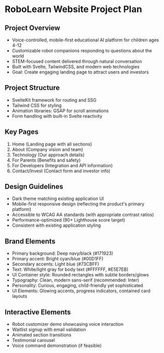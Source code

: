 # RoboLearn Website Project Plan

## Project Overview
- Voice-controlled, mobile-first educational AI platform for children ages 4-12
- Customizable robot companions responding to questions about the world
- STEM-focused content delivered through natural conversation
- Built with Svelte, TailwindCSS, and modern web technologies
- Goal: Create engaging landing page to attract users and investors

## Project Structure
- SvelteKit framework for routing and SSG
- Tailwind CSS for styling
- Animation libraries: GSAP for scroll animations
- Form handling with built-in Svelte reactivity

## Key Pages
1. Home (Landing page with all sections)
2. About (Company vision and team)
3. Technology (Our approach details)
4. For Parents (Benefits and safety)
5. For Developers (Integration and API information)
6. Contact/Invest (Contact form and investor info)

## Design Guidelines
- Dark theme matching existing application UI
- Mobile-first responsive design (reflecting the product's primary platform)
- Accessible to WCAG AA standards (with appropriate contrast ratios)
- Performance-optimized (90+ Lighthouse score target)
- Consistent with existing application styling

## Brand Elements
- Primary background: Deep navy/black (#171923)
- Primary accent: Bright cyan/blue (#00D1FF)
- Secondary accents: Light blue (#73CBFF)
- Text: White/light gray for body text (#FFFFFF, #E5E7EB)
- UI Container style: Rounded rectangles with subtle borders/glows
- Typography: Clean, modern sans-serif (recommended: Inter)
- Personality: Curious, engaging, child-friendly yet sophisticated
- UI Elements: Glowing accents, progress indicators, contained card layouts

## Interactive Elements
- Robot customizer demo showcasing voice interaction
- Waitlist signup with email validation
- Animated section transitions
- Testimonial carousel
- Voice command demonstration (if feasible)